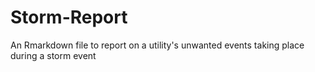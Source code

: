 # Storm-Report
An Rmarkdown file to report on a utility's unwanted events taking place during a storm event

